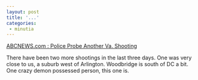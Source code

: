 ```yaml
---
layout: post
title: '...'
categories:
 - minutia
---
```


<a href="http://abcnews.go.com/wire/US/ap20021011_858.html">ABCNEWS.com : Police Probe Another Va. Shooting</a>

There have been two more shootings in the last three days. One was very close to us, a suburb west of Arlington. Woodbridge is south of DC a bit. One crazy demon possessed person, this one is.

